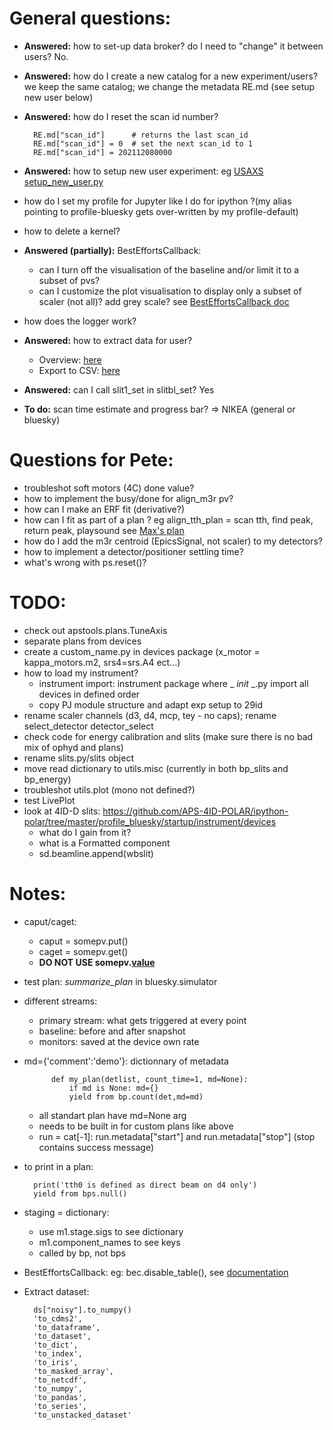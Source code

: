 




# General questions:
- <b>Answered:</b> how to set-up data broker? do I need to "change" it between users? No.
- <b>Answered:</b> how do I create a new catalog for a new experiment/users? we keep the same catalog; we change the metadata RE.md (see setup new user below)
- <b>Answered:</b> how do I reset the scan id number? 

        RE.md["scan_id"]      # returns the last scan_id
        RE.md["scan_id"] = 0  # set the next scan_id to 1
        RE.md["scan_id"] = 202112080000

- <b>Answered:</b> how to setup new user experiment: eg [USAXS setup_new_user.py](https://github.com/APS-USAXS/ipython-usaxs/blob/master/profile_bluesky/startup/instrument/utils/setup_new_user.py) 
- how do I set my profile for Jupyter like I do for ipython ?(my alias pointing to profile-bluesky gets over-written by my profile-default)
- how to delete a kernel?
- <b>Answered (partially):</b> BestEffortsCallback: 
    - can I turn off the visualisation of the baseline and/or limit it to a subset of pvs?
    - can I customize the plot visualisation to display only a subset of scaler (not all)? add grey scale? see [BestEffortsCallback doc](https://github.com/bluesky/bluesky/blob/1f277a044e5b23ae5f98c86d77c3871b4c9a1dc5/bluesky/callbacks/best_effort.py#L72-L78)
- how does the logger work?
- <b>Answered:</b> how to extract data for user? 
    - Overview: [here](https://github.com/BCDA-APS/bluesky_training/blob/main/export-bluesky-data.md)
    - Export to CSV: [here](https://nbviewer.org/github/BCDA-APS/bluesky_training/blob/main/export-to-csv.ipynb)
- <b>Answered:</b> can I call slit1_set in slitbl_set? Yes
- <b>To do:</b> scan time estimate and progress bar? => NIKEA (general or bluesky) 




# Questions for Pete:

- troubleshot soft motors (4C) done value?
- how to implement the busy/done for align_m3r pv?
- how can I make an ERF fit (derivative?) 
- how can I fit as part of a plan ? eg align_tth_plan = scan tth, find peak, return peak, playsound 
    see [Max's plan](https://github.com/APS-29ID-IEX/alignSample)
- how do I add the m3r centroid (EpicsSignal, not scaler) to my detectors? 
- how to implement a detector/positioner settling time?
- what's wrong with ps.reset()?


# TODO:
- check out apstools.plans.TuneAxis
- separate plans from devices
- create a custom_name.py in devices package (x_motor = kappa_motors.m2, srs4=srs.A4 ect...)
- how to load my instrument? 
    - instrument import: instrument package where _ _init_ _.py import all devices in defined order
    - copy PJ module structure and adapt exp setup to 29id
- rename scaler channels (d3, d4, mcp, tey - no caps); rename select_detector detector_select
- check code for energy calibration and slits (make sure there is no bad mix of ophyd and plans)
- rename slits.py/slits object
- move read dictionary to utils.misc (currently in both bp_slits and bp_energy)
- troubleshot utils.plot (mono not defined?)
- test LivePlot
- look at 4ID-D slits: https://github.com/APS-4ID-POLAR/ipython-polar/tree/master/profile_bluesky/startup/instrument/devices
    - what do I gain from it?
    - what is a Formatted component
    - sd.beamline.append(wbslit)

  
  

 # Notes:
- caput/caget:
    - caput = somepv.put()
    - caget = somepv.get()
    - <b>DO NOT USE somepv.<u>value</u></b>
- test plan: _summarize_plan_ in bluesky.simulator
- different streams:
    - primary stream: what gets triggered at every point
    - baseline: before and after snapshot
    - monitors: saved at the device own rate
- md={'comment':'demo'}: dictionnary of metadata

            def my_plan(detlist, count_time=1, md=None):
                if md is None: md={}
                yield from bp.count(det,md=md)
    - all standart plan have md=None arg
    - needs to be built in for custom plans like above
    - run = cat[-1]: run.metadata["start"] and run.metadata["stop"] (stop contains success message) 
- to print in a plan:

        print('tth0 is defined as direct beam on d4 only')
        yield from bps.null()
- staging = dictionary:
    - use m1.stage.sigs to see dictionary
    - m1.component_names to see keys
    - called by bp, not bps 
- BestEffortsCallback: eg: bec.disable_table(), see [documentation](https://github.com/bluesky/bluesky/blob/1f277a044e5b23ae5f98c86d77c3871b4c9a1dc5/bluesky/callbacks/best_effort.py#L72-L78)
- Extract dataset: 

        ds["noisy"].to_numpy()
        'to_cdms2',
        'to_dataframe',
        'to_dataset',
        'to_dict',
        'to_index',
        'to_iris',
        'to_masked_array',
        'to_netcdf',
        'to_numpy',
        'to_pandas',
        'to_series',
        'to_unstacked_dataset'

